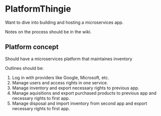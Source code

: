 # PlatformThingie
Want to dive into building and hosting a microservices app.

Notes on the process should be in the wiki.

## Platform concept
Should have a microservices platform that maintaines inventory

Outlines should be:
1. Log in with providers like Google, Microsoft, etc.
2. Manage users and access rights in one service.
3. Manage inventory and export necessary rights to previous app.
4. Manage aquisitions and export purchased products to previous app and necessary rights to first app.
5. Manage disposal and import inventory from second app and export necessary rights to first app.
